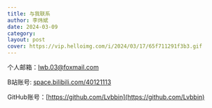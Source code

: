 ```yaml
---
title: 与我联系
author: 李炜斌
date: 2024-03-09
category: 
layout: post
cover: https://vip.helloimg.com/i/2024/03/17/65f711291f3b3.gif
---
```


个人邮箱：lwb.03@foxmail.com

B站账号: [space.bilibili.com/40121113](https://space.bilibili.com/40121113)

GitHub账号：[https://github.com/Lvbbin](https://github.com/Lvbbin)
